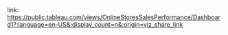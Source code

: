 link: https://public.tableau.com/views/OnlineStoresSalesPerformance/Dashboard1?:language=en-US&:display_count=n&:origin=viz_share_link
